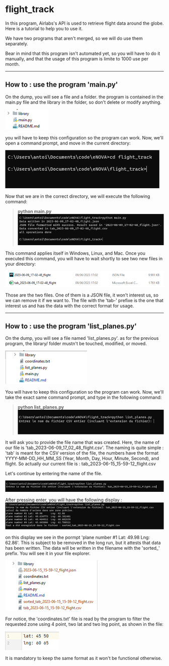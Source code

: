 # flight_track

In this program, Airlabs's API is used to retrieve flight data around the globe. Here is a tutorial to help you to use
it.

We have two programs that aren't merged, so we will do use them separately.

Bear in mind that this program isn't automated yet, so you will have to do it manually, and that the usage of this
program is limite to 1000 use per month.

-------------

## How to : use the program 'main.py'

On the dump, you will see a file and a folder. the program is contained in the main.py file and the library in the
folder, so don't delete or modify anything.

![img.png](library/readme/img.png)

you will have to keep this configuration so the program can work.
Now, we'll open a command prompt, and move in the current directory:

![img_1.png](library/readme/img_1.png)

Now that we are in the correct directory, we will execute the following command:
> **python main.py**
![img_2.png](library/readme/img_2.png)

This command applies itself in Windows, Linux, and Mac.
Once you executed this command, you will have to wait shortly to see two new files in your directory:

![img_3.png](library/readme/img_3.png)

Those are the two files. One of them is a JSON file, it won't interest us, so we can remove it if we want to. The file
with the 'tab-' prefixe is the one that interest us and has the data with the correct format for usage.

------------

## How to : use the program 'list_planes.py'

On the dump, you will see a file named 'list_planes.py'. as for the previous program, the library/ folder mustn't be
touched, modified, or moved.


![img.png](library/readme/rfcvhytf.png)

You will have to keep this configuration so the program can work. Now, we'll take the exact same command prompt, and
type in the following command:
> **python list_planes.py**
> ![img.png](library/readme/edfghbvc.png)

It will ask you to provide the file name that was created. Here, the name of our file is
'tab_2023-06-09_17_02_48_flight.csv'. The naming is quite simple : 'tab' is meant for the CSV version of the file, the
numbers have the format YYYY-MM-DD_HH_MM_SS (Year, Month, Day, Hour, Minute, Second), and flight.
So actually our current file is : tab_2023-06-15_15-59-12_flight.csv

Let's continue by entering the name of the file.

![img_1.png](library/readme/edcvghbv.png)

After pressing enter, you will have the following display : 
![img_2.png](library/readme/azdfvb.png)

on this display we see in the pormpt 'plane number #1 Lat: 49.98      Lng: 62.86'. This is subject to be removed in the
long run, but it attests that data has been written. The data will be written in the filename with the 'sorted_' prefix.
You will see it in your file explorer.

![img.png](library/readme/ergx.png)

For notice, the 'coordinates.txt' file is read by the program to filter the requested zone using 4 point, two lat and
two lng point, as shown in the file:

![img_1.png](library/readme/azertd.png)

It is mandatory to keep the same format as it won't be functional otherwise.